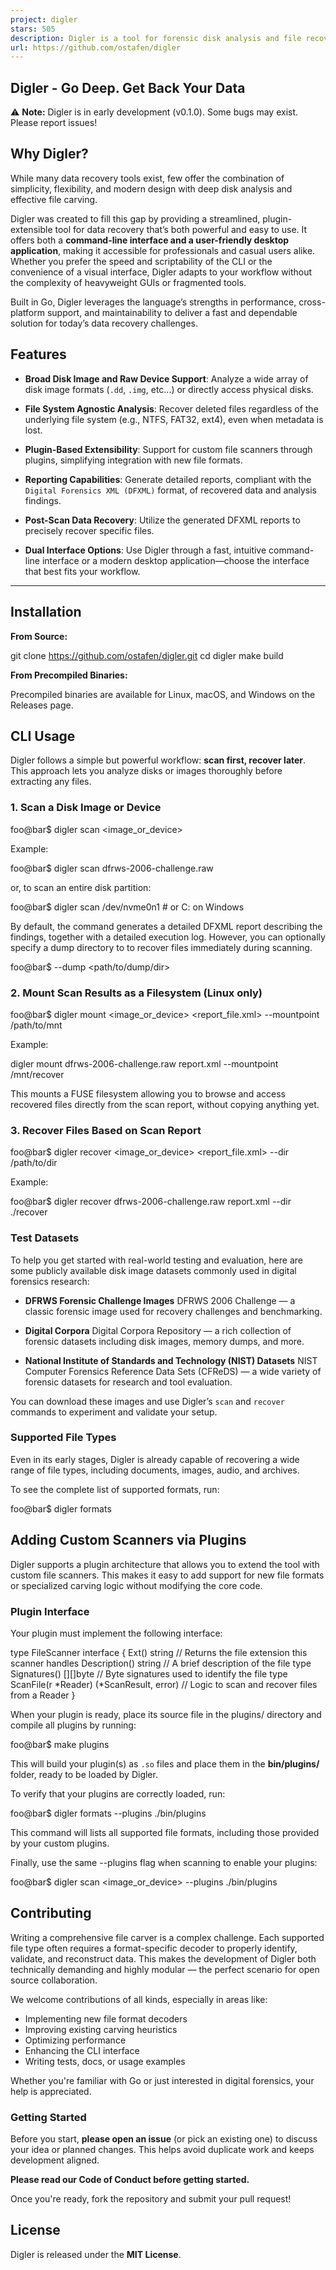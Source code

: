 ```yaml
---
project: digler
stars: 505
description: Digler is a tool for forensic disk analysis and file recovery. It's designed to help you unearth lost or deleted data from various disk images and raw devices.
url: https://github.com/ostafen/digler
---
```


Digler - Go Deep. Get Back Your Data
------------------------------------

⚠️ **Note:** Digler is in early development (v0.1.0). Some bugs may exist. Please report issues!

Why Digler?
-----------

While many data recovery tools exist, few offer the combination of simplicity, flexibility, and modern design with deep disk analysis and effective file carving.

Digler was created to fill this gap by providing a streamlined, plugin-extensible tool for data recovery that’s both powerful and easy to use. It offers both a **command-line interface and a user-friendly desktop application**, making it accessible for professionals and casual users alike. Whether you prefer the speed and scriptability of the CLI or the convenience of a visual interface, Digler adapts to your workflow without the complexity of heavyweight GUIs or fragmented tools.

Built in Go, Digler leverages the language’s strengths in performance, cross-platform support, and maintainability to deliver a fast and dependable solution for today’s data recovery challenges.

Features
--------

-   **Broad Disk Image and Raw Device Support**: Analyze a wide array of disk image formats (`.dd`, `.img`, etc...) or directly access physical disks.
    
-   **File System Agnostic Analysis**: Recover deleted files regardless of the underlying file system (e.g., NTFS, FAT32, ext4), even when metadata is lost.
    
-   **Plugin-Based Extensibility**: Support for custom file scanners through plugins, simplifying integration with new file formats.
    
-   **Reporting Capabilities**: Generate detailed reports, compliant with the `Digital Forensics XML (DFXML)` format, of recovered data and analysis findings.
    
-   **Post-Scan Data Recovery**: Utilize the generated DFXML reports to precisely recover specific files.
    
-   **Dual Interface Options**: Use Digler through a fast, intuitive command-line interface or a modern desktop application—choose the interface that best fits your workflow.
    

* * *

Installation
------------

**From Source:**

git clone https://github.com/ostafen/digler.git
cd digler
make build

**From Precompiled Binaries:**

Precompiled binaries are available for Linux, macOS, and Windows on the Releases page.

CLI Usage
---------

Digler follows a simple but powerful workflow: **scan first, recover later**. This approach lets you analyze disks or images thoroughly before extracting any files.

### 1\. Scan a Disk Image or Device

foo@bar$ digler scan <image\_or\_device\>

Example:

foo@bar$ digler scan dfrws-2006-challenge.raw

or, to scan an entire disk partition:

foo@bar$ digler scan /dev/nvme0n1 # or C: on Windows

By default, the command generates a detailed DFXML report describing the findings, together with a detailed execution log. However, you can optionally specify a dump directory to to recover files immediately during scanning.

foo@bar$ --dump <path/to/dump/dir\>

### 2\. Mount Scan Results as a Filesystem (Linux only)

foo@bar$ digler mount <image\_or\_device\> <report\_file.xml\> --mountpoint /path/to/mnt

Example:

digler mount dfrws-2006-challenge.raw report.xml --mountpoint /mnt/recover

This mounts a FUSE filesystem allowing you to browse and access recovered files directly from the scan report, without copying anything yet.

### 3\. Recover Files Based on Scan Report

foo@bar$ digler recover <image\_or\_device\> <report\_file.xml\> --dir /path/to/dir

Example:

foo@bar$ digler recover dfrws-2006-challenge.raw report.xml --dir ./recover

### Test Datasets

To help you get started with real-world testing and evaluation, here are some publicly available disk image datasets commonly used in digital forensics research:

-   **DFRWS Forensic Challenge Images** DFRWS 2006 Challenge — a classic forensic image used for recovery challenges and benchmarking.
    
-   **Digital Corpora** Digital Corpora Repository — a rich collection of forensic datasets including disk images, memory dumps, and more.
    
-   **National Institute of Standards and Technology (NIST) Datasets** NIST Computer Forensics Reference Data Sets (CFReDS) — a wide variety of forensic datasets for research and tool evaluation.
    

You can download these images and use Digler’s `scan` and `recover` commands to experiment and validate your setup.

### Supported File Types

Even in its early stages, Digler is already capable of recovering a wide range of file types, including documents, images, audio, and archives.

To see the complete list of supported formats, run:

foo@bar$ digler formats

Adding Custom Scanners via Plugins
----------------------------------

Digler supports a plugin architecture that allows you to extend the tool with custom file scanners. This makes it easy to add support for new file formats or specialized carving logic without modifying the core code.

### Plugin Interface

Your plugin must implement the following interface:

type FileScanner interface {
    Ext() string                  // Returns the file extension this scanner handles
    Description() string          // A brief description of the file type
    Signatures() \[\]\[\]byte         // Byte signatures used to identify the file type
    ScanFile(r \*Reader) (\*ScanResult, error) // Logic to scan and recover files from a Reader
}

When your plugin is ready, place its source file in the plugins/ directory and compile all plugins by running:

foo@bar$ make plugins

This will build your plugin(s) as `.so` files and place them in the **bin/plugins/** folder, ready to be loaded by Digler.

To verify that your plugins are correctly loaded, run:

foo@bar$ digler formats --plugins ./bin/plugins

This command will lists all supported file formats, including those provided by your custom plugins.

Finally, use the same --plugins flag when scanning to enable your plugins:

foo@bar$ digler scan <image\_or\_device\> --plugins ./bin/plugins

Contributing
------------

Writing a comprehensive file carver is a complex challenge. Each supported file type often requires a format-specific decoder to properly identify, validate, and reconstruct data. This makes the development of Digler both technically demanding and highly modular — the perfect scenario for open source collaboration.

We welcome contributions of all kinds, especially in areas like:

-   Implementing new file format decoders
-   Improving existing carving heuristics
-   Optimizing performance
-   Enhancing the CLI interface
-   Writing tests, docs, or usage examples

Whether you're familiar with Go or just interested in digital forensics, your help is appreciated.

### Getting Started

Before you start, **please open an issue** (or pick an existing one) to discuss your idea or planned changes. This helps avoid duplicate work and keeps development aligned.

**Please read our Code of Conduct before getting started.**

Once you're ready, fork the repository and submit your pull request!

License
-------

Digler is released under the **MIT License**.
